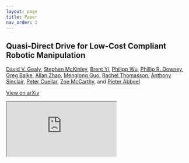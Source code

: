 ```yaml
---
layout: page
title: Paper
nav_order: 2
---
```


## Quasi-Direct Drive for Low-Cost Compliant Robotic Manipulation

<!-- David V. Gealy, Stephen McKinley, Brent Yi, Philipp Wu,Phillip R. Downey, Greg Balke, Allan Zhao, Menglong Guo, Rachel Thomasson, Anthony Sinclair, Peter Cuellar, Zoe McCarthy, and Pieter Abbeel -->
[David V. Gealy](https://www.linkedin.com/in/david-gealy-726741b7/), [Stephen McKinley](https://www.linkedin.com/in/mckrobotics/), [Brent Yi](https://www.linkedin.com/in/brentyi/), [Philipp Wu](https://www.linkedin.com/in/wuphilipp/), [Phillip R. Downey](https://www.linkedin.com/in/phillip-downey-221880b1/), [Greg Balke](https://www.linkedin.com/in/~balke/), [Allan Zhao](https://www.csail.mit.edu/person/allan-zhao-0), [Menglong Guo](https://www.linkedin.com/in/menglong-guo-268aab175/), [Rachel Thomasson](https://www.linkedin.com/in/rachelthomasson/), [Anthony Sinclair](https://www.linkedin.com/in/absinclair/), 
[Peter Cuellar](https://www.linkedin.com/in/pcuellar-ucb/), [Zoe McCarthy](https://scholar.google.com/citations?user=lsbreWwAAAAJ&hl=en), and [Pieter Abbeel](https://people.eecs.berkeley.edu/~pabbeel/)

[View on arXiv](https://arxiv.org/abs/1904.03815)

<iframe src="https://drive.google.com/file/d/1IIJE8LaXqsBkqYoe7xZxhNppKoo9f9eV/preview"></iframe>
